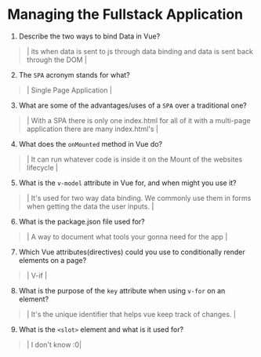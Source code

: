 # Managing the Fullstack Application

1. Describe the two ways to bind Data in Vue?

  > | its when data is sent to js through data binding and data is sent back through the DOM |

2. The `SPA` acronym stands for what?

  > | Single Page Application |

3. What are some of the advantages/uses of a `SPA` over a traditional one?

  > |  With a SPA there is only one index.html for all of it with a multi-page application there are many index.html's |

4. What does the `onMounted` method in Vue do?

  > |  It can run whatever code is inside it on the Mount of the websites lifecycle |

5. What is the `v-model` attribute in Vue for, and when might you use it?

  > | It's used for two way data binding. We commonly use them in forms when getting the data the user inputs.  |

6. What is the package.json file used for?

  > | A way to document what tools your gonna need for the app |

7. Which Vue attributes(directives) could you use to conditionally render elements on a page?

  > | V-if |

8. What is the purpose of the `key` attribute when using `v-for` on an element?

  > | It's the unique identifier that helps vue keep track of changes. |

9. What is the `<slot>` element and what is it used for?

  > | I don't know :0|

